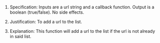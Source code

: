 1. Specification:
Inputs are a url string and a callback function.
Output is a boolean (true/false). No side effects.

2. Justification:
To add a url to the list.

3. Explanation:
This function will add a url to the list if the url is not already in said list.